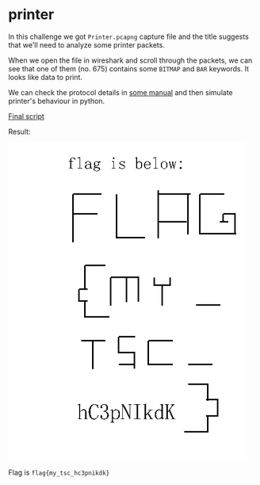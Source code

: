 # printer

In this challenge we got `Printer.pcapng` capture file and the title suggests that we'll need to analyze some printer packets.

When we open the file in wireshark and scroll through the packets, we can see that one of them (no. 675) contains some `BITMAP` and `BAR` keywords. It looks like data to print.

We can check the protocol details in [some manual](https://www.dobus.ru/pdf/programming-manual-for-ht300.pdf) and then simulate printer's behaviour in python.

[Final script](printer.py)

Result: 

![result image](result.png)

Flag is `flag{my_tsc_hc3pnikdk}`
